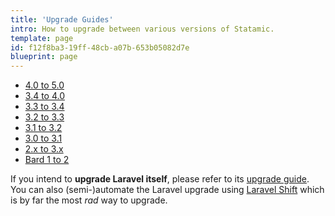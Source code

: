 ```yaml
---
title: 'Upgrade Guides'
intro: How to upgrade between various versions of Statamic.
template: page
id: f12f8ba3-19ff-48cb-a07b-653b05082d7e
blueprint: page
---
```

- [4.0 to 5.0](/upgrade-guide/4-to-5)
- [3.4 to 4.0](/upgrade-guide/3-4-to-4-0)
- [3.3 to 3.4](/upgrade-guide/3-3-to-3-4)
- [3.2 to 3.3](/upgrade-guide/3-2-to-3-3)
- [3.1 to 3.2](/upgrade-guide/3-1-to-3-2)
- [3.0 to 3.1](/upgrade-guide/3-0-to-3-1)
- [2.x to 3.x](/upgrade-guide/v2-to-v3)
- [Bard 1 to 2](/upgrade-guide/bard-v1-to-v2)

If you intend to **upgrade Laravel itself**, please refer to its [upgrade guide](https://laravel.com/docs/upgrade).
You can also (semi-)automate the Laravel upgrade using [Laravel Shift](https://laravelshift.com) which is by far the most _rad_ way to upgrade.
